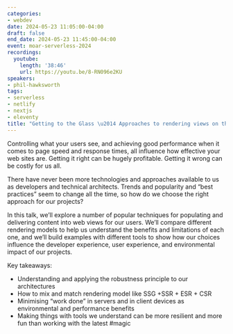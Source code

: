 ```yaml
---
categories:
- webdev
date: 2024-05-23 11:05:00-04:00
draft: false
end_date: 2024-05-23 11:45:00-04:00
event: moar-serverless-2024
recordings:
  youtube:
    length: '38:46'
    url: https://youtu.be/8-RN096e2KU
speakers:
- phil-hawksworth
tags:
- serverless
- netlify
- nextjs
- eleventy
title: "Getting to the Glass \u2014 Approaches to rendering views on the web"
---
```



Controlling what your users see, and achieving good performance when it comes to page speed and response times, all influence how effective your web sites are. Getting it right can be hugely profitable. Getting it wrong can be costly for us all.

There have never been more technologies and approaches available to us as developers and technical architects. Trends and popularity and “best practices” seem to change all the time, so how do we choose the right approach for our projects?

In this talk, we’ll explore a number of popular techniques for populating and delivering content into web views for our users. We’ll compare different rendering models to help us understand the benefits and limitations of each one, and we’ll build examples with different tools to show how our choices influence the developer experience, user experience, and environmental impact of our projects.

Key takeaways:
- Understanding and applying the robustness principle to our architectures
- How to mix and match rendering model like SSG +SSR + ESR + CSR
- Minimising “work done” in servers and in client devices as environmental and performance benefits
- Making things with tools we understand can be more resilient and more fun than working with the latest #magic

